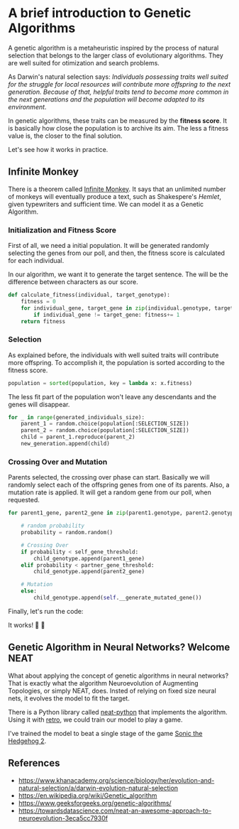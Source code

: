 # A brief introduction to Genetic Algorithms

<!-- Image - Darwin -->

A genetic algorithm is a metaheuristic inspired by the process of natural selection that belongs to the larger class of evolutionary algorithms. They are well suited for otimization and search problems.

As Darwin's natural selection says: *Individuals possessing traits well suited for the struggle for local resources will contribute more offspring to the next generation. Because of that, helpful traits tend to become more common in the next generations and the population will become adapted to its environment*.

In genetic algorithms, these traits can be measured by the **fitness score**. It is basically how close the population is to archive its aim. The less a fitness value is, the closer to the final solution.

Let's see how it works in practice.

## Infinite Monkey

<!-- Image - monkeys -->

There is a theorem called [Infinite Monkey](https://whatis.techtarget.com/definition/Infinite-Monkey-Theorem). It says that an unlimited number of monkeys will eventually produce a text, such as Shakespere's *Hemlet*, given typewriters and sufficient time. We can model it as a Genetic Algorithm.

### Initialization and Fitness Score

First of all, we need a initial population. It will be generated randomly selecting the genes from our poll, and then, the fitness score is calculated for each individual.

In our algorithm, we want it to generate the target sentence. The will be the difference between characters as our score.

```python
def calculate_fitness(individual, target_genotype):
    fitness = 0
    for individual_gene, target_gene in zip(individual.genotype, target_genotype):
        if individual_gene != target_gene: fitness+= 1
    return fitness
```

### Selection

As explained before, the individuals with well suited traits will contribute more offspring. To accomplish it, the population is sorted according to the fitness score.

```python
population = sorted(population, key = lambda x: x.fitness)
```

The less fit part of the population won't leave any descendants and the genes will disappear.

```python
for _ in range(generated_individuals_size):
    parent_1 = random.choice(population[:SELECTION_SIZE])
    parent_2 = random.choice(population[:SELECTION_SIZE])
    child = parent_1.reproduce(parent_2)
    new_generation.append(child)
```

### Crossing Over and Mutation

Parents selected, the crossing over phase can start. Basically we will randomly select each of the offspring genes from one of its parents. Also, a mutation rate is applied. It will get a random gene from our poll, when requested.

```python
for parent1_gene, parent2_gene in zip(parent1.genotype, parent2.genotype):

    # random probability
    probability = random.random()

    # Crossing Over
    if probability < self_gene_threshold:
        child_genotype.append(parent1_gene)
    elif probability < partner_gene_threshold:
        child_genotype.append(parent2_gene)

    # Mutation
    else:
        child_genotype.append(self.__generate_mutated_gene())
```

Finally, let's run the code:

<script src="https://gist.github.com/rmohashi/be36f9d346dea115bc157a04f6b88f5d.js"></script>

<!-- GIF - execution -->

It works! :tada: :tada:

## Genetic Algorithm in Neural Networks? Welcome NEAT

What about applying the concept of genetic algorithms in neural networks? That is exactly what the algorithm Neuroevolution of Augmenting Topologies, or simply NEAT, does. Insted of relying on fixed size neural nets, it evolves the model to fit the target.

There is a Python library called [neat-python](https://github.com/CodeReclaimers/neat-python) that implements the algorithm. Using it with [retro](https://github.com/openai/retro), we could train our model to play a game.

I've trained the model to beat a single stage of the game [Sonic the Hedgehog 2](https://store.steampowered.com/app/71163/Sonic_The_Hedgehog_2/).

<!-- GIF: Sonic -->

## References

* https://www.khanacademy.org/science/biology/her/evolution-and-natural-selection/a/darwin-evolution-natural-selection
* https://en.wikipedia.org/wiki/Genetic_algorithm
* https://www.geeksforgeeks.org/genetic-algorithms/
* https://towardsdatascience.com/neat-an-awesome-approach-to-neuroevolution-3eca5cc7930f